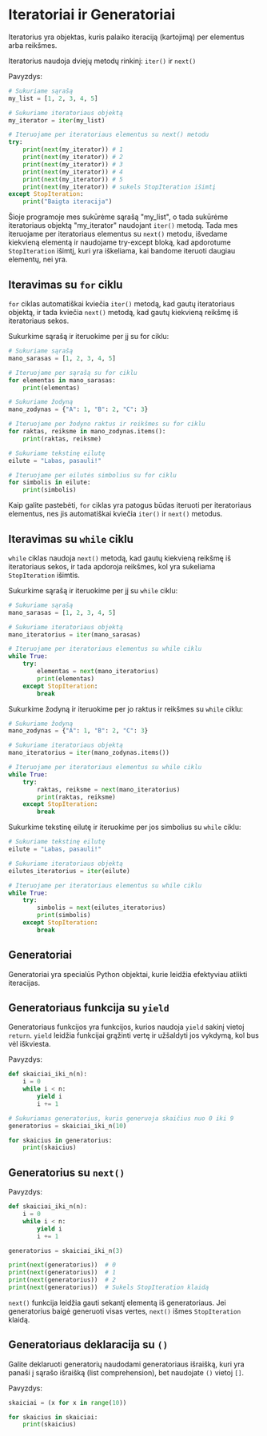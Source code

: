 # Iteratoriai ir Generatoriai

Iteratorius yra objektas, kuris palaiko iteraciją (kartojimą) per elementus arba reikšmes.

Iteratorius naudoja dviejų metodų rinkinį: `iter()` ir `next()`

Pavyzdys:

```Python
# Sukuriame sąrašą
my_list = [1, 2, 3, 4, 5]

# Sukuriame iteratoriaus objektą
my_iterator = iter(my_list)

# Iteruojame per iteratoriaus elementus su next() metodu
try:
    print(next(my_iterator)) # 1
    print(next(my_iterator)) # 2
    print(next(my_iterator)) # 3
    print(next(my_iterator)) # 4
    print(next(my_iterator)) # 5
    print(next(my_iterator)) # sukels StopIteration išimtį
except StopIteration:
    print("Baigta iteracija")
```

Šioje programoje mes sukūrėme sąrašą "my_list", o tada sukūrėme iteratoriaus objektą "my_iterator" naudojant `iter()` metodą. Tada mes iteruojame per iteratoriaus elementus su `next()` metodu, išvedame kiekvieną elementą ir naudojame try-except bloką, kad apdorotume `StopIteration` išimtį, kuri yra iškeliama, kai bandome iteruoti daugiau elementų, nei yra.

## Iteravimas su `for` ciklu

`for` ciklas automatiškai kviečia `iter()` metodą, kad gautų iteratoriaus objektą, ir tada kviečia `next()` metodą, kad gautų kiekvieną reikšmę iš iteratoriaus sekos.

Sukurkime sąrašą ir iteruokime per jį su for ciklu:

```Python
# Sukuriame sąrašą
mano_sarasas = [1, 2, 3, 4, 5]

# Iteruojame per sąrašą su for ciklu
for elementas in mano_sarasas:
    print(elementas)
```

```Python
# Sukuriame žodyną
mano_zodynas = {"A": 1, "B": 2, "C": 3}

# Iteruojame per žodyno raktus ir reikšmes su for ciklu
for raktas, reiksme in mano_zodynas.items():
    print(raktas, reiksme)
```

```Python
# Sukuriame tekstinę eilutę
eilute = "Labas, pasauli!"

# Iteruojame per eilutės simbolius su for ciklu
for simbolis in eilute:
    print(simbolis)
```

Kaip galite pastebėti, `for` ciklas yra patogus būdas iteruoti per iteratoriaus elementus, nes jis automatiškai kviečia `iter()` ir `next()` metodus.

## Iteravimas su `while` ciklu

`while` ciklas naudoja `next()` metodą, kad gautų kiekvieną reikšmę iš iteratoriaus sekos, ir tada apdoroja reikšmes, kol yra sukeliama `StopIteration` išimtis.

Sukurkime sąrašą ir iteruokime per jį su `while` ciklu:

```Python
# Sukuriame sąrašą
mano_sarasas = [1, 2, 3, 4, 5]

# Sukuriame iteratoriaus objektą
mano_iteratorius = iter(mano_sarasas)

# Iteruojame per iteratoriaus elementus su while ciklu
while True:
    try:
        elementas = next(mano_iteratorius)
        print(elementas)
    except StopIteration:
        break
```

Sukurkime žodyną ir iteruokime per jo raktus ir reikšmes su `while` ciklu:

```Python
# Sukuriame žodyną
mano_zodynas = {"A": 1, "B": 2, "C": 3}

# Sukuriame iteratoriaus objektą
mano_iteratorius = iter(mano_zodynas.items())

# Iteruojame per iteratoriaus elementus su while ciklu
while True:
    try:
        raktas, reiksme = next(mano_iteratorius)
        print(raktas, reiksme)
    except StopIteration:
        break
```

Sukurkime tekstinę eilutę ir iteruokime per jos simbolius su `while` ciklu:

```Python
# Sukuriame tekstinę eilutę
eilute = "Labas, pasauli!"

# Sukuriame iteratoriaus objektą
eilutes_iteratorius = iter(eilute)

# Iteruojame per iteratoriaus elementus su while ciklu
while True:
    try:
        simbolis = next(eilutes_iteratorius)
        print(simbolis)
    except StopIteration:
        break
```

## Generatoriai

Generatoriai yra specialūs Python objektai, kurie leidžia efektyviau atlikti iteracijas.

## Generatoriaus funkcija su `yield`

Generatoriaus funkcijos yra funkcijos, kurios naudoja `yield` sakinį vietoj `return`. `yield` leidžia funkcijai grąžinti vertę ir užšaldyti jos vykdymą, kol bus vėl iškviesta.

Pavyzdys:

```Python
def skaiciai_iki_n(n):
    i = 0
    while i < n:
        yield i
        i += 1

# Sukuriamas generatorius, kuris generuoja skaičius nuo 0 iki 9
generatorius = skaiciai_iki_n(10)

for skaicius in generatorius:
    print(skaicius)
```

## Generatorius su `next()`

Pavyzdys:

```Python
def skaiciai_iki_n(n):
    i = 0
    while i < n:
        yield i
        i += 1

generatorius = skaiciai_iki_n(3)

print(next(generatorius))  # 0
print(next(generatorius))  # 1
print(next(generatorius))  # 2
print(next(generatorius))  # Sukels StopIteration klaidą
```

`next()` funkcija leidžia gauti sekantį elementą iš generatoriaus. Jei generatorius baigė generuoti visas vertes, `next()` išmes `StopIteration` klaidą.

## Generatoriaus deklaracija su `()`

Galite deklaruoti generatorių naudodami generatoriaus išraišką, kuri yra panaši į sąrašo išraišką (list comprehension), bet naudojate `()` vietoj `[]`.

Pavyzdys:

```Python
skaiciai = (x for x in range(10))

for skaicius in skaiciai:
    print(skaicius)
```
